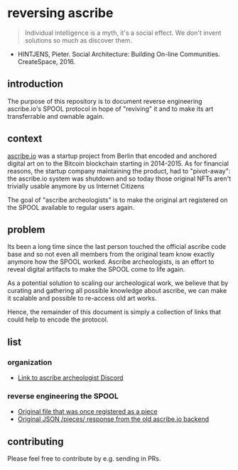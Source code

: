 # reversing ascribe

> Individual intelligence is a myth, it's a social effect. We don't invent
> solutions so much as discover them.

- HINTJENS, Pieter. Social Architecture: Building On-line Communities.
  CreateSpace, 2016.

## introduction

The purpose of this repository is to document reverse engineering ascribe.io's
SPOOL protocol in hope of "reviving" it and to make its art transferrable and
ownable again.

## context

[ascribe.io](https://ascribe.io) was a startup project from Berlin that encoded
and anchored digital art on to the Bitcoin blockchain starting in 2014-2015. As
for financial reasons, the startup company maintaining the product, had to
"pivot-away": the ascribe.io system was shutdown and so today those original
NFTs aren't trivially usable anymore by us Internet Citizens

The goal of "ascribe archeologists" is to make the original art registered on
the SPOOL available to regular users again.

## problem

Its been a long time since the last person touched the official ascribe code
base and so not even all members from the original team know exactly anymore
how the SPOOL worked. Ascribe archeologists, is an effort to reveal digital
artifacts to make the SPOOL come to life again.

As a potential solution to scaling our archeological work, we believe that by
curating and gathering all possible knowledge about ascribe, we can make it
scalable and possible to re-access old art works.

Hence, the remainder of this document is simply a collection of links that
could help to encode the protocol.

## list

### organization

- [Link to ascribe archeologist Discord](https://discord.gg/WJjXvaj5Ya)

### reverse engineering the SPOOL
- [Original file that was once registered as a
  piece](https://drive.google.com/file/d/1s-hz0GpMOGuzKvj-bL2YX8Mp4MW5zWoQ/view)
- [Original JSON /pieces/ response from the old ascribe.io
  backend](https://github.com/ascribe/pyspool/issues/51#issuecomment-952819445)

## contributing

Please feel free to contribute by e.g. sending in PRs.
